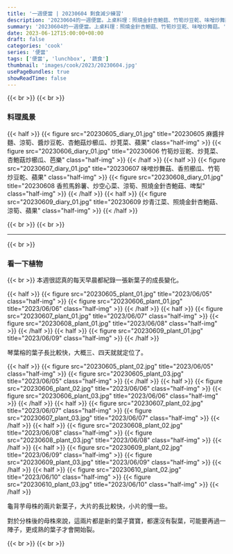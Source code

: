 ```yaml
---
title: '一週便當 | 20230604 剩食減少練習'
description: '20230604的一週便當。上桌料理：照燒金針杏鮑菇、竹筍炒豆乾、味噌炒舞菇。'
summary: '20230604的一週便當。上桌料理：照燒金針杏鮑菇、竹筍炒豆乾、味噌炒舞菇。'
date: 2023-06-12T15:00:00+08:00
draft: false
categories: 'cook'
series: '便當'
tags: ['便當', 'lunchbox', '蔬食']
thumbnail: 'images/cook/2023/20230604.jpg'
usePageBundles: true
showReadTime: false
---
```


{{< br >}}
{{< br >}}

### 料理風景

{{< half >}}
{{< figure src="20230605_diary_01.jpg" title="20230605 麻醬拌麵、涼筍、醬炒豆乾、杏鮑菇炒櫛瓜、炒莧菜、蘋果" class="half-img" >}}
{{< figure src="20230606_diary_01.jpg" title="20230606 竹筍炒豆乾、炒莧菜、杏鮑菇炒櫛瓜、芭樂" class="half-img" >}}
{{< /half >}}
{{< half >}}
{{< figure src="20230607_diary_01.jpg" title="20230607 味噌炒舞菇、香煎櫛瓜、竹筍炒豆乾、蘋果" class="half-img" >}}
{{< figure src="20230608_diary_01.jpg" title="20230608 香煎馬鈴薯、炒空心菜、涼筍、照燒金針杏鮑菇、啤梨" class="half-img" >}}
{{< /half >}}
{{< half >}}
{{< figure src="20230609_diary_01.jpg" title="20230609 炒青江菜、照燒金針杏鮑菇、涼筍、蘋果" class="half-img" >}}
{{< /half >}}

{{< br >}}
{{< br >}}

---

{{< br >}}

### 看一下植物

{{< br >}}
本週很認真的每天早晨都紀錄一張新葉子的成長變化。

{{< half >}}
{{< figure src="20230605_plant_01.jpg" title="2023/06/05" class="half-img" >}}
{{< figure src="20230606_plant_01.jpg" title="2023/06/06" class="half-img" >}}
{{< /half >}}
{{< half >}}
{{< figure src="20230607_plant_01.jpg" title="2023/06/07" class="half-img" >}}
{{< figure src="20230608_plant_01.jpg" title="2023/06/08" class="half-img" >}}
{{< /half >}}
{{< half >}}
{{< figure src="20230609_plant_01.jpg" title="2023/06/09" class="half-img" >}}
{{< /half >}}


琴葉榕的葉子長比較快，大概三、四天就就定位了。


{{< half >}}
{{< figure src="20230605_plant_02.jpg" title="2023/06/05" class="half-img" >}}
{{< figure src="20230605_plant_03.jpg" title="2023/06/05" class="half-img" >}}
{{< /half >}}
{{< half >}}
{{< figure src="20230606_plant_02.jpg" title="2023/06/06" class="half-img" >}}
{{< figure src="20230606_plant_03.jpg" title="2023/06/06" class="half-img" >}}
{{< /half >}}
{{< half >}}
{{< figure src="20230607_plant_02.jpg" title="2023/06/07" class="half-img" >}}
{{< figure src="20230607_plant_03.jpg" title="2023/06/07" class="half-img" >}}
{{< /half >}}
{{< half >}}
{{< figure src="20230608_plant_02.jpg" title="2023/06/08" class="half-img" >}}
{{< figure src="20230608_plant_03.jpg" title="2023/06/08" class="half-img" >}}
{{< /half >}}
{{< half >}}
{{< figure src="20230609_plant_02.jpg" title="2023/06/09" class="half-img" >}}
{{< figure src="20230609_plant_03.jpg" title="2023/06/09" class="half-img" >}}
{{< /half >}}
{{< half >}}
{{< figure src="20230610_plant_02.jpg" title="2023/06/10" class="half-img" >}}
{{< figure src="20230610_plant_03.jpg" title="2023/06/10" class="half-img" >}}
{{< /half >}}

龜背芋母株的兩片新葉子，大片的長比較快，小片的慢一些。

對於分株後的母株來說，這兩片都是新的葉子寶寶，都還沒有裂葉，可能要再過一陣子，更成熟的葉子才會開始裂。

{{< br >}}
{{< br >}}
